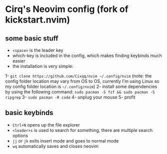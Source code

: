 # Cirq's Neovim config (fork of kickstart.nvim)
## some basic stuff
- `<space>` is the leader key
- which-key is included in the config, which makes finding keybinds much easier
- the installation is very simple:

1- `git clone https://github.com/Cixqq/nvim ~/.config/nvim` (note: the config folder location may vary from OS to OS, currently I'm using Linux so my config folder location is `~/.config/nvim`)
2- install some dependencies by using the following command: `sudo pacman -S fzf && sudo pacman -S ripgrep`
3- `sudo pacman -R code`
4- unplug your mouse
5- profit
## basic keybinds
- `Ctrl+N` opens up the file explorer
- `<leader>s` is used to search for something, there are multiple search options
- `jj` or `jk` exits insert mode and goes to normal mode
- `wq` automatically saves and closes neovim
